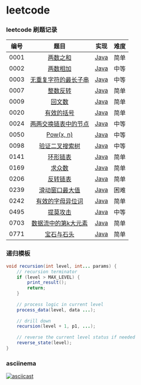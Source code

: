 # leetcode
### leetcode 刷题记录

| 编号 |                             题目                             |                             实现                             | 难度 |
| :--: | :----------------------------------------------------------: | :----------------------------------------------------------: | :--: |
| 0001 |    [两数之和](https://leetcode-cn.com/problems/two-sum/)     |              [Java](src/0001-two-sum/Main.java)              | 简单 |
| 0002 | [两数相加](https://leetcode-cn.com/problems/add-two-numbers/) |          [Java](src/0002-add-two-numbers/Main.java)          | 中等 |
| 0003 | [无重复字符的最长子串](https://leetcode-cn.com/problems/longest-substring-without-repeating-characters/) | [Java](src/0003-longest-substring-without-repeating-characters/Main.java) | 中等 |
| 0007 | [整数反转](https://leetcode-cn.com/problems/reverse-integer/) |          [Java](src/0007-reverse-integer/Main.java)          | 简单 |
| 0009 | [回文数](https://leetcode-cn.com/problems/palindrome-number/) |         [Java](src/0009-palindrome-number/Main.java)         | 简单 |
| 0020 | [有效的括号](https://leetcode-cn.com/problems/valid-parentheses/) |         [Java](src/0020-valid-parentheses/Main.java)         | 简单 |
| 0024 | [两两交换链表中的节点](https://leetcode-cn.com/problems/swap-nodes-in-pairs/) |        [Java](src/0024-swap-nodes-in-pairs/Main.java)        | 中等 |
| 0050 |    [Pow(x, n)](https://leetcode-cn.com/problems/powx-n/)     |              [Java](src/0050-powx-n/Main.java)               | 中等 |
| 0098 | [验证二叉搜索树](https://leetcode-cn.com/problems/validate-binary-search-tree/) |    [Java](src/0098-validate-binary-search-tree/Main.java)    | 中等 |
| 0141 | [环形链表](https://leetcode-cn.com/problems/linked-list-cycle/) |         [Java](src/0141-linked-list-cycle/Main.java)         | 简单 |
| 0169 | [求众数](https://leetcode-cn.com/problems/majority-element/) |         [Java](src/0169-majority-element/Main.java)          | 简单 |
| 0206 | [反转链表](https://leetcode-cn.com/problems/reverse-linked-list/) |        [Java](src/0206-reverse-linked-list/Main.java)        | 简单 |
| 0239 | [滑动窗口最大值](https://leetcode-cn.com/problems/sliding-window-maximum/) |      [Java](src/0239-sliding-window-maximum/Main.java)       | 困难 |
| 0242 | [有效的字母异位词](https://leetcode-cn.com/problems/valid-anagram/) |           [Java](src/0242-valid-anagram/Main.java)           | 简单 |
| 0495 | [提莫攻击](https://leetcode-cn.com/problems/teemo-attacking) |          [Java](src/0495-teemo-attacking/Main.java)          | 中等 |
| 0703 | [数据流中的第k大元素](https://leetcode-cn.com/problems/kth-largest-element-in-a-stream/) |  [Java](src/0703-kth-largest-element-in-a-stream/Main.java)  | 简单 |
| 0771 | [宝石与石头](https://leetcode-cn.com/problems/jewels-and-stones/) |         [Java](src/0771-jewels-and-stones/Main.java)         | 简单 |

### 递归模板

```java
void recursion(int level, int... params) {
    // recursion terminator
    if (level > MAX_LEVEL) {
        print_result();
    	return;
    }
    
    // process logic in current level
    process_data(level, data ...);
    
    // drill down
    recursion(level + 1, p1, ...);
    
    // reverse the current level status if needed
    reverse_state(level);
}
```

### asciinema

[![asciicast](https://asciinema.org/a/Sq7D2TDIFHvFY2mcHDY9qSVwz.svg)](https://asciinema.org/a/Sq7D2TDIFHvFY2mcHDY9qSVwz)